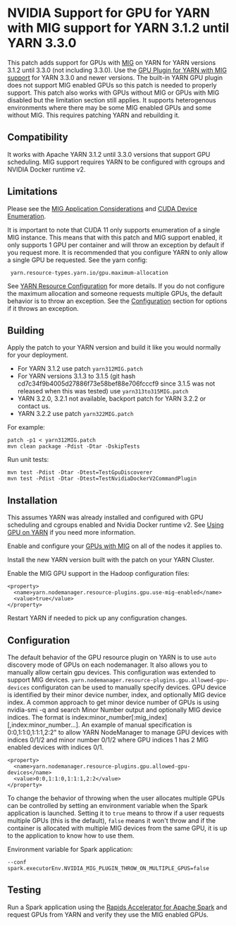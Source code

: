 # NVIDIA Support for GPU for YARN with MIG support for YARN 3.1.2 until YARN 3.3.0

This patch adds support for GPUs with [MIG](https://docs.nvidia.com/datacenter/tesla/mig-user-guide/) on YARN for YARN versions 3.1.2 until 3.3.0 (not including 3.3.0). Use the [GPU Plugin for YARN with MIG support](../device-plugins/gpu-mig/README.md) for YARN 3.3.0 and newer versions.
The built-in YARN GPU plugin does not support MIG enabled GPUs so this patch is needed to properly support.
This patch also works with GPUs without MIG or GPUs with MIG disabled but the limitation section still applies. It supports heterogenous
environments where there may be some MIG enabled GPUs and some without MIG.
This requires patching YARN and rebuilding it.

## Compatibility

It works with Apache YARN 3.1.2 until 3.3.0 versions that support GPU scheduling. MIG support requires YARN to be configured with cgroups and NVIDIA Docker runtime v2.

## Limitations

Please see the [MIG Application Considerations](https://docs.nvidia.com/datacenter/tesla/mig-user-guide/#app-considerations)
and [CUDA Device Enumeration](https://docs.nvidia.com/datacenter/tesla/mig-user-guide/index.html#cuda-visible-devices).

It is important to note that CUDA 11 only supports enumeration of a single MIG instance. This means that with this patch 
and MIG support enabled, it only supports 1 GPU per container and will throw an exception by default if you request more.
It is recommended that you configure YARN to only allow a single GPU be requested. See the yarn config:
```
 yarn.resource-types.yarn.io/gpu.maximum-allocation
```
See [YARN Resource Configuration](https://hadoop.apache.org/docs/r3.1.2/hadoop-yarn/hadoop-yarn-site/ResourceModel.html) for more details.
If you do not configure the maximum allocation and someone requests multiple GPUs, the default behavior is to throw an exception.
See the [Configuration](#configuration) section for options if it throws an exception.

## Building
Apply the patch to your YARN version and build it like you would normally for your deployment.

- For YARN 3.1.2 use patch `yarn312MIG.patch`
- For YARN versions 3.1.3 to 3.1.5 (git hash cd7c34f9b4005d27886f73e58bef88e706fcccf9 since 3.1.5 was not released when this was tested) use `yarn313to315MIG.patch`
- YARN 3.2.0, 3.2.1 not available, backport patch for YARN 3.2.2 or contact us.
- YARN 3.2.2 use patch `yarn322MIG.patch`

For example:
```
patch -p1 < yarn312MIG.patch
mvn clean package -Pdist -Dtar -DskipTests
```

Run unit tests:
```
mvn test -Pdist -Dtar -Dtest=TestGpuDiscoverer
mvn test -Pdist -Dtar -Dtest=TestNvidiaDockerV2CommandPlugin
```

## Installation

This assumes YARN was already installed and configured with GPU scheduling and cgroups enabled and Nvidia Docker runtime v2.
See [Using GPU on YARN](https://hadoop.apache.org/docs/current/hadoop-yarn/hadoop-yarn-site/UsingGpus.html) if you need more information. 

Enable and configure your [GPUs with MIG](https://docs.nvidia.com/datacenter/tesla/mig-user-guide/index.html) on all of the nodes it applies to.

Install the new YARN version built with the patch on your YARN Cluster.

Enable the MIG GPU support in the Hadoop configuration files:

```
<property>
  <name>yarn.nodemanager.resource-plugins.gpu.use-mig-enabled</name>
  <value>true</value>
</property>

```

Restart YARN if needed to pick up any configuration changes.

## Configuration

The default behavior of the GPU resource plugin on YARN is to use `auto` discovery mode of GPUs on each nodemanager.
It also allows you to manually allow certain gpu devices. This configuration was extended to support MIG devices.
`yarn.nodemanager.resource-plugins.gpu.allowed-gpu-devices` configuraton can be used to manually specify devices.
GPU device is identified by their minor device number, index, and optionally MIG device index. A common approach to get
minor device number of GPUs is using nvidia-smi -q and search Minor Number output and optionally MIG device indices.
The format is index:minor_number[:mig_index][,index:minor_number...]. An example of manual specification is
0:0,1:1:0,1:1:1,2:2" to allow YARN NodeManager to manage GPU devices with indices 0/1/2 and minor number 0/1/2
where GPU indices 1 has 2 MIG enabled devices with indices 0/1.
```
<property>
  <name>yarn.nodemanager.resource-plugins.gpu.allowed-gpu-devices</name>
  <value>0:0,1:1:0,1:1:1,2:2</value>
</property>
```

To change the behavior of throwing when the user allocates multiple GPUs can be controlled by setting an environment variable
when the Spark application is launched. Setting it to `true` means to throw if a user requests multiple GPUs (this is the default), `false`
means it won't throw and if the container is allocated with multiple MIG devices from the same GPU, it is up to the
application to know how to use them.

Environment variable for Spark application:
```
--conf spark.executorEnv.NVIDIA_MIG_PLUGIN_THROW_ON_MULTIPLE_GPUS=false
```

## Testing
Run a Spark application using the [Rapids Accelerator for Apache Spark](https://nvidia.github.io/spark-rapids/) and request GPUs
from YARN and verify they use the MIG enabled GPUs.

